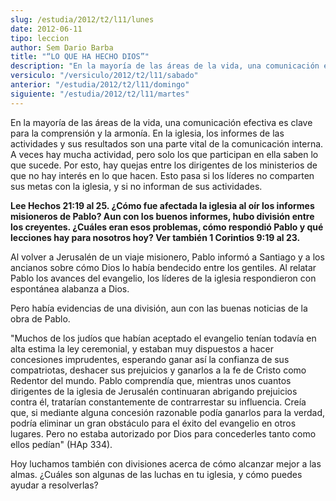 ```yaml
---
slug: /estudia/2012/t2/l11/lunes
date: 2012-06-11
tipo: leccion
author: Sem Dario Barba
title: "“LO QUE HA HECHO DIOS”"
description: "En la mayoría de las áreas de la vida, una comunicación efectiva es clave para la comprensión y la armonía. En la iglesia, los informes de las actividades y sus resultados son una parte vital de la comunicación interna."
versiculo: "/versiculo/2012/t2/l11/sabado"
anterior: "/estudia/2012/t2/l11/domingo"
siguiente: "/estudia/2012/t2/l11/martes"
---
```


En la mayoría de las áreas de la vida, una comunicación efectiva es clave para la comprensión y la armonía. En la iglesia, los informes de las actividades y sus resultados son una parte vital de la comunicación interna. A veces hay mucha actividad, pero solo los que participan en ella saben lo que sucede. Por esto, hay quejas entre los dirigentes de los ministerios de que no hay interés en lo que hacen. Esto pasa si los líderes no comparten sus metas con la iglesia, y si no informan de sus actividades.

**Lee Hechos 21:19 al 25. ¿Cómo fue afectada la iglesia al oír los informes misioneros de Pablo? Aun con los buenos informes, hubo división entre los creyentes. ¿Cuáles eran esos problemas, cómo respondió Pablo y qué lecciones hay para nosotros hoy? Ver también 1 Corintios 9:19 al 23.**

Al volver a Jerusalén de un viaje misionero, Pablo informó a Santiago y a los ancianos sobre cómo Dios lo había bendecido entre los gentiles. Al relatar Pablo los avances del evangelio, los líderes de la iglesia respondieron con espontánea alabanza a Dios.

Pero había evidencias de una división, aun con las buenas noticias de la obra de Pablo.

"Muchos de los judíos que habían aceptado el evangelio tenían todavía en alta estima la ley ceremonial, y estaban muy dispuestos a hacer concesiones imprudentes, esperando ganar así la confianza de sus compatriotas, deshacer sus prejuicios y ganarlos a la fe de Cristo como Redentor del mundo. Pablo comprendía que, mientras unos cuantos dirigentes de la iglesia de Jerusalén continuaran abrigando prejuicios contra él, tratarían constantemente de contrarrestar su influencia. Creía que, si mediante alguna concesión razonable podía ganarlos para la verdad, podría eliminar un gran obstáculo para el éxito del evangelio en otros lugares. Pero no estaba autorizado por Dios para concederles tanto como ellos pedían" (HAp 334).

Hoy luchamos también con divisiones acerca de cómo alcanzar mejor a las almas. ¿Cuáles son algunas de las luchas en tu iglesia, y cómo puedes ayudar a resolverlas?
